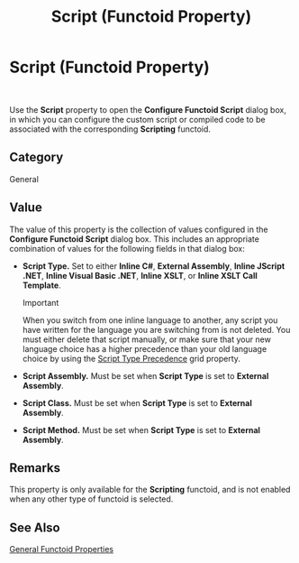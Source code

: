 ﻿---
title: Script (Functoid Property)
TOCTitle: Script (Functoid Property)
ms:assetid: 083334f8-2aa2-4054-9d11-6174b546156c
ms:mtpsurl: https://msdn.microsoft.com/en-us/library/Aa547082(v=BTS.80)
ms:contentKeyID: 51526036
ms.date: 08/30/2017
mtps_version: v=BTS.80
---

# Script (Functoid Property)

 

Use the **Script** property to open the **Configure Functoid Script** dialog box, in which you can configure the custom script or compiled code to be associated with the corresponding **Scripting** functoid.

## Category

General

## Value

The value of this property is the collection of values configured in the **Configure Functoid Script** dialog box. This includes an appropriate combination of values for the following fields in that dialog box:

  - **Script Type.** Set to either **Inline C\#**, **External Assembly**, **Inline JScript .NET**, **Inline Visual Basic .NET**, **Inline XSLT**, or **Inline XSLT Call Template**.
    

    > [!IMPORTANT]
    > <P>When you switch from one inline language to another, any script you have written for the language you are switching from is not deleted. You must either delete that script manually, or make sure that your new language choice has a higher precedence than your old language choice by using the <A href="script-type-precedence-grid-property.md">Script Type Precedence</A> grid property.</P>



  - **Script Assembly.** Must be set when **Script Type** is set to **External Assembly**.

  - **Script Class.** Must be set when **Script Type** is set to **External Assembly**.

  - **Script Method.** Must be set when **Script Type** is set to **External Assembly**.

## Remarks

This property is only available for the **Scripting** functoid, and is not enabled when any other type of functoid is selected.

## See Also

[General Functoid Properties](general-functoid-properties.md)

